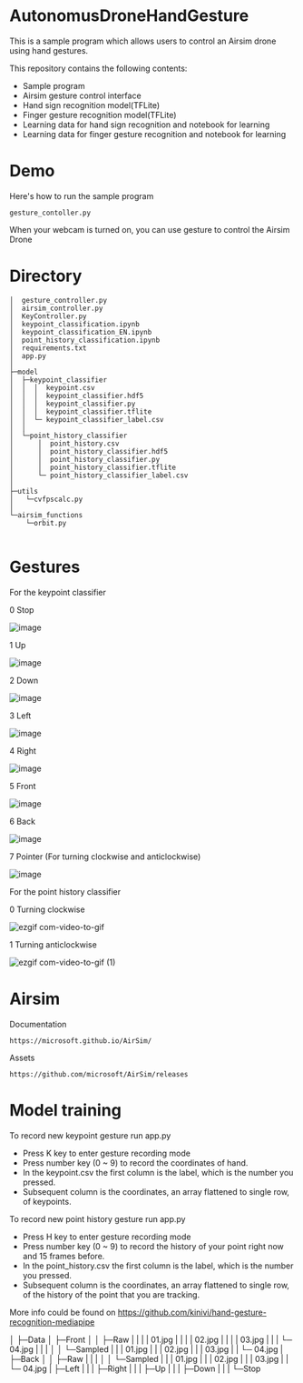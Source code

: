 # AutonomusDroneHandGesture

This is a sample program which allows users to control an Airsim drone using hand gestures.


This repository contains the following contents:

- Sample program
- Airsim gesture control interface
- Hand sign recognition model(TFLite)
- Finger gesture recognition model(TFLite)
- Learning data for hand sign recognition and notebook for learning
- Learning data for finger gesture recognition and notebook for learning

# Demo

Here's how to run the sample program

```
gesture_contoller.py
```

When your webcam is turned on, you can use gesture to control the Airsim Drone

# Directory

```
│  gesture_controller.py
│  airsim_controller.py
│  KeyController.py
│  keypoint_classification.ipynb
│  keypoint_classification_EN.ipynb
│  point_history_classification.ipynb
│  requirements.txt
│  app.py
│
├─model
│  ├─keypoint_classifier
│  │  │  keypoint.csv
│  │  │  keypoint_classifier.hdf5
│  │  │  keypoint_classifier.py
│  │  │  keypoint_classifier.tflite
│  │  └─ keypoint_classifier_label.csv
│  │          
│  └─point_history_classifier
│      │  point_history.csv
│      │  point_history_classifier.hdf5
│      │  point_history_classifier.py
│      │  point_history_classifier.tflite
│      └─ point_history_classifier_label.csv
│          
├─utils
│   └─cvfpscalc.py
│
└─airsim_functions
    └─orbit.py


```

# Gestures
For the keypoint classifier

0 Stop

![image](https://user-images.githubusercontent.com/109940604/219559497-2cf1d8ad-8b45-4602-bb27-6a39ecead540.png)

1 Up

![image](https://user-images.githubusercontent.com/109940604/219559556-12659836-c8a7-4bcb-a84a-4cb4f5f8a6f4.png)

2 Down

![image](https://user-images.githubusercontent.com/109940604/219559582-89c12205-4659-495a-a8e9-5d81cb1a2252.png)

3 Left

![image](https://user-images.githubusercontent.com/109940604/219559602-1a8342f9-8300-453d-ab0c-78770571630b.png)

4 Right

![image](https://user-images.githubusercontent.com/109940604/219559614-05ff4994-144d-4a4b-a256-0b5bb9100b41.png)

5 Front

![image](https://user-images.githubusercontent.com/109940604/219559637-4ec9da42-053b-49ae-a614-d14ae2325f61.png)

6 Back

![image](https://user-images.githubusercontent.com/109940604/219559664-576c6414-9db7-44ff-a89e-513f0c061bdb.png)

7 Pointer (For turning clockwise and anticlockwise)

![image](https://user-images.githubusercontent.com/109940604/219559672-88a319d8-f091-44da-8d9e-b0995dca3e2d.png)

For the point history classifier

0 Turning clockwise

![ezgif com-video-to-gif](https://user-images.githubusercontent.com/109940604/219562062-3ab7f4b8-7306-42b2-808c-b9466c801fb9.gif)

1 Turning anticlockwise

![ezgif com-video-to-gif (1)](https://user-images.githubusercontent.com/109940604/219562808-16e95ed7-caeb-4bc1-9cfb-3d7c71a020c7.gif)

# Airsim

Documentation
```
https://microsoft.github.io/AirSim/
```

Assets
```
https://github.com/microsoft/AirSim/releases
```

# Model training

To record new keypoint gesture run app.py
- Press K key to enter gesture recording mode
- Press number key (0 ~ 9) to record the coordinates of hand.
- In the keypoint.csv the first column is the label, which is the number you pressed.
- Subsequent column is the coordinates, an array flattened to single row, of keypoints.

To record new point history gesture run app.py
- Press H key to enter gesture recording mode
- Press number key (0 ~ 9) to record the history of your point right now and 15 frames before.
- In the point_history.csv the first column is the label, which is the number you pressed.
- Subsequent column is the coordinates, an array flattened to single row, of the history of the point that you are tracking.

More info could be found on
https://github.com/kinivi/hand-gesture-recognition-mediapipe

│
├─Data
│  ├─Front
│  │  ├─Raw
|  |  |  |  01.jpg
|  |  |  |  02.jpg
|  |  |  |  03.jpg
|  |  |  └─ 04.jpg
|  |  |
│  │  └─Sampled
|  |     |  01.jpg
|  |     |  02.jpg
|  |     |  03.jpg
|  |     └─ 04.jpg
|  ├─Back
│  │  ├─Raw
|  |  |
│  │  └─Sampled
|  |     |  01.jpg
|  |     |  02.jpg
|  |     |  03.jpg
|  |     └─ 04.jpg
|  ├─Left
|  |
|  ├─Right
|  |
|  ├─Up
|  |
|  ├─Down
|  |
|  └─Stop